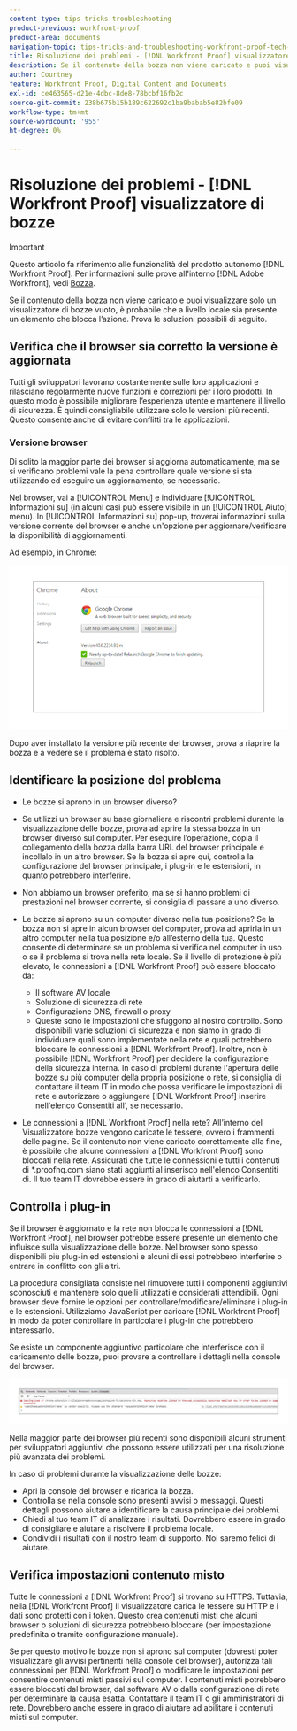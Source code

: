 ```yaml
---
content-type: tips-tricks-troubleshooting
product-previous: workfront-proof
product-area: documents
navigation-topic: tips-tricks-and-troubleshooting-workfront-proof-tech-corner
title: Risoluzione dei problemi - [!DNL Workfront Proof] visualizzatore di bozze
description: Se il contenuto della bozza non viene caricato e puoi visualizzare solo un visualizzatore di bozze vuoto, è probabile che a livello locale sia presente un elemento che blocca l’azione.
author: Courtney
feature: Workfront Proof, Digital Content and Documents
exl-id: ce463565-d21e-4dbc-8de8-78bcbf16fb2c
source-git-commit: 238b675b15b189c622692c1ba9babab5e82bfe09
workflow-type: tm+mt
source-wordcount: '955'
ht-degree: 0%

---
```


# Risoluzione dei problemi - [!DNL Workfront Proof] visualizzatore di bozze

<!-- Audited: 01/2024 -->

>[!IMPORTANT]
>
>Questo articolo fa riferimento alle funzionalità del prodotto autonomo [!DNL Workfront Proof]. Per informazioni sulle prove all&#39;interno [!DNL Adobe Workfront], vedi [Bozza](../../../review-and-approve-work/proofing/proofing.md).

Se il contenuto della bozza non viene caricato e puoi visualizzare solo un visualizzatore di bozze vuoto, è probabile che a livello locale sia presente un elemento che blocca l’azione. Prova le soluzioni possibili di seguito.

## Verifica che il browser sia corretto <!--and [!DNL Flash Player]--> la versione è aggiornata

Tutti gli sviluppatori lavorano costantemente sulle loro applicazioni e rilasciano regolarmente nuove funzioni e correzioni per i loro prodotti. In questo modo è possibile migliorare l’esperienza utente e mantenere il livello di sicurezza. È quindi consigliabile utilizzare solo le versioni più recenti. Questo consente anche di evitare conflitti tra le applicazioni.

<!--
### [!DNL Flash Player] Plugin Version

To check your current [!DNL Flash Player] version visit the [[!DNL Adobe] website](http://www.adobe.com/software/flash/about/).

![ProofView_2.png](assets/proofview-2-350x199.png)

If your version number differs from the one listed for your platform go to the [[!DNL Flash Player] download page](http://get.adobe.com/flashplayer/otherversions/) and get the latest version.

Please note: we do recommend using the original [!DNL Adobe] plugin, so if your browser uses a built-in solution deactivate it and install the [!DNL Adobe] solution.
-->

### Versione browser

Di solito la maggior parte dei browser si aggiorna automaticamente, ma se si verificano problemi vale la pena controllare quale versione si sta utilizzando ed eseguire un aggiornamento, se necessario.

Nel browser, vai a [!UICONTROL Menu] e individuare [!UICONTROL Informazioni su] (in alcuni casi può essere visibile in un [!UICONTROL Aiuto] menu). In [!UICONTROL Informazioni su] pop-up, troverai informazioni sulla versione corrente del browser e anche un&#39;opzione per aggiornare/verificare la disponibilità di aggiornamenti.

Ad esempio, in Chrome:

![Versione browser Chrome](assets/proofview-3.png)

Dopo aver installato la versione più recente del browser, prova a riaprire la bozza e a vedere se il problema è stato risolto.

<!--
## Ensure Your Local [!DNL Flash] Storage is Available

Our [!DNL Workfront Proof] Viewer is based on Flash, and we store some data about the proofs (i.e., comments, proof tiles, [!DNL Workfront Proof] Viewer settings) on your computer using [!DNL Flash Player]. If the [!DNL Workfront Proof] Viewer opens, but there is no content inside you will want to make sure that the Flash Storage is available on your machine and that [!DNL Workfront Proof] is allowed to use it.

If there is some storage allocated, but you're working with the bigger proofs with multiple pages and comments try to increase the [!DNL Flash] Storage and re-load your proof.

Please see [Problems With Viewing Proofs - [!DNL Flash] Shared Objects Explained](../../../workfront-proof/wp-tech-corner/troubleshooting/view-proof-flash-shared-object.md) for the detailed instructions.
-->

## Identificare la posizione del problema

* Le bozze si aprono in un browser diverso?
* Se utilizzi un browser su base giornaliera e riscontri problemi durante la visualizzazione delle bozze, prova ad aprire la stessa bozza in un browser diverso sul computer. Per eseguire l’operazione, copia il collegamento della bozza dalla barra URL del browser principale e incollalo in un altro browser. Se la bozza si apre qui, controlla la configurazione del browser principale, i plug-in e le estensioni, in quanto potrebbero interferire.
* Non abbiamo un browser preferito, ma se si hanno problemi di prestazioni nel browser corrente, si consiglia di passare a uno diverso.
* Le bozze si aprono su un computer diverso nella tua posizione?
Se la bozza non si apre in alcun browser del computer, prova ad aprirla in un altro computer nella tua posizione e/o all’esterno della tua. Questo consente di determinare se un problema si verifica nel computer in uso o se il problema si trova nella rete locale.
Se il livello di protezione è più elevato, le connessioni a [!DNL Workfront Proof] può essere bloccato da:

   * Il software AV locale
   * Soluzione di sicurezza di rete
   * Configurazione DNS, firewall o proxy
   * Queste sono le impostazioni che sfuggono al nostro controllo. Sono disponibili varie soluzioni di sicurezza e non siamo in grado di individuare quali sono implementate nella rete e quali potrebbero bloccare le connessioni a [!DNL Workfront Proof]. Inoltre, non è possibile [!DNL Workfront Proof] per decidere la configurazione della sicurezza interna. In caso di problemi durante l&#39;apertura delle bozze su più computer della propria posizione o rete, si consiglia di contattare il team IT in modo che possa verificare le impostazioni di rete e autorizzare o aggiungere [!DNL Workfront Proof] inserire nell&#39;elenco Consentiti all’, se necessario.

* Le connessioni a [!DNL Workfront Proof] nella rete?
All’interno del Visualizzatore bozze vengono caricate le tessere, ovvero i frammenti delle pagine. Se il contenuto non viene caricato correttamente alla fine, è possibile che alcune connessioni a [!DNL Workfront Proof] sono bloccati nella rete. Assicurati che tutte le connessioni e tutti i contenuti di *.proofhq.com siano stati aggiunti al inserisco nell&#39;elenco Consentiti di. Il tuo team IT dovrebbe essere in grado di aiutarti a verificarlo.

## Controlla i plug-in

Se il browser è aggiornato e la rete non blocca le connessioni a [!DNL Workfront Proof], nel browser potrebbe essere presente un elemento che influisce sulla visualizzazione delle bozze. Nel browser sono spesso disponibili più plug-in ed estensioni e alcuni di essi potrebbero interferire o entrare in conflitto con gli altri.

La procedura consigliata consiste nel rimuovere tutti i componenti aggiuntivi sconosciuti e mantenere solo quelli utilizzati e considerati attendibili. Ogni browser deve fornire le opzioni per controllare/modificare/eliminare i plug-in e le estensioni. Utilizziamo JavaScript per caricare [!DNL Workfront Proof] in modo da poter controllare in particolare i plug-in che potrebbero interessarlo.

Se esiste un componente aggiuntivo particolare che interferisce con il caricamento delle bozze, puoi provare a controllare i dettagli nella console del browser.

![Console del browser](assets/proofview-4.png)

Nella maggior parte dei browser più recenti sono disponibili alcuni strumenti per sviluppatori aggiuntivi che possono essere utilizzati per una risoluzione più avanzata dei problemi.

In caso di problemi durante la visualizzazione delle bozze:

* Apri la console del browser e ricarica la bozza.
* Controlla se nella console sono presenti avvisi o messaggi. Questi dettagli possono aiutare a identificare la causa principale dei problemi.
* Chiedi al tuo team IT di analizzare i risultati. Dovrebbero essere in grado di consigliare e aiutare a risolvere il problema locale.
* Condividi i risultati con il nostro team di supporto. Noi saremo felici di aiutare.

## Verifica impostazioni contenuto misto

Tutte le connessioni a [!DNL Workfront Proof] si trovano su HTTPS. Tuttavia, nella [!DNL Workfront Proof] Il visualizzatore carica le tessere su HTTP e i dati sono protetti con i token. Questo crea contenuti misti che alcuni browser o soluzioni di sicurezza potrebbero bloccare (per impostazione predefinita o tramite configurazione manuale).

Se per questo motivo le bozze non si aprono sul computer (dovresti poter visualizzare gli avvisi pertinenti nella console del browser), autorizza tali connessioni per [!DNL Workfront Proof] o modificare le impostazioni per consentire contenuti misti passivi sul computer. I contenuti misti potrebbero essere bloccati dal browser, dal software AV o dalla configurazione di rete per determinare la causa esatta. Contattare il team IT o gli amministratori di rete. Dovrebbero anche essere in grado di aiutare ad abilitare i contenuti misti sul computer.


